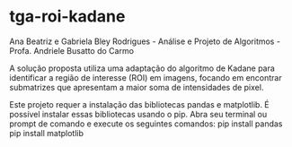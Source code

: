 # tga-roi-kadane
Ana Beatriz e Gabriela Bley Rodrigues - Análise e Projeto de Algoritmos - Profa. Andriele Busatto do Carmo

A solução proposta utiliza uma adaptação do algoritmo de Kadane para identificar a região de interesse (ROI) em imagens, focando em encontrar submatrizes que apresentam a maior soma de intensidades de pixel.

Este projeto requer a instalação das bibliotecas pandas e matplotlib. É possível instalar essas bibliotecas usando o pip. Abra seu terminal ou prompt de comando e execute os seguintes comandos:
pip install pandas 
pip install matplotlib

